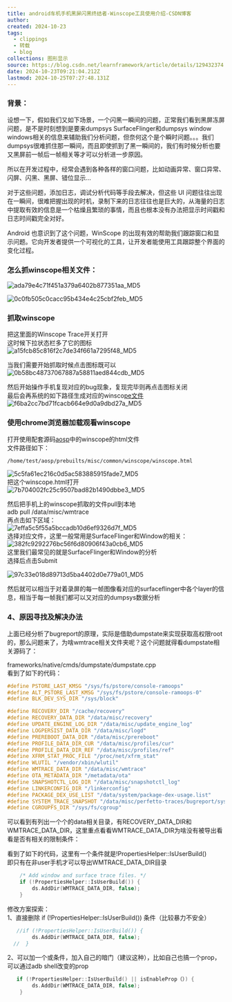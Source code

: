 ```yaml
---
title: android车机手机黑屏闪黑终结者-Winscope工具使用介绍-CSDN博客
author: 
created: 2024-10-23
tags:
  - clippings
  - 转载
  - blog
collections: 图形显示
source: https://blog.csdn.net/learnframework/article/details/129432374
date: 2024-10-23T09:21:04.212Z
lastmod: 2024-10-25T07:27:48.131Z
---
```

### 背景：

设想一下，假如我们又如下场景，一个闪黑一瞬间的问题，正常我们看到黑屏冻屏问题，是不是时刻想到是要来dumpsys SurfaceFlinger和dumpsys window windows相关的信息来辅助我们分析问题，但奈何这个是个瞬时问题。。。我们dumpsys很难抓住那一瞬间，而且即使抓到了黑一瞬间的，我们有时候分析也要又黑屏前一帧后一帧相关等才可以分析进一步原因。

所以在开发过程中，经常会遇到各种各样的窗口问题，比如动画异常、窗口异常、闪屏、闪黑、黑屏、错位显示…

对于这些问题，添加日志，调试分析代码等手段去解决，但这些 UI 问题往往出现在一瞬间，很难把握出现的时机，录制下来的日志往往也是巨大的，从海量的日志中提取有效的信息是一个枯燥且繁琐的事情，而且也根本没有办法把显示时间戳和日志时间戳完全对好。

Android 也意识到了这个问题，WinScope 的出现有效的帮助我们跟踪窗口和显示问题。它向开发者提供一个可视化的工具，让开发者能使用工具跟踪整个界面的变化过程。

### 怎么抓winscope相关文件：

![ada79e4c71f451a379a6402b877351aa\_MD5](https://picgo.myjojo.fun:666/i/2024/10/23/6718c038bc3e5.png)

![0c0fb505c0cacc95b434e4c25cbf2feb\_MD5](https://picgo.myjojo.fun:666/i/2024/10/23/6718c0397a409.png)

### 抓取winscope

把这里面的Winscope Trace开关打开\
这时候下拉状态栏多了它的图标\
![a15fcb85c816f2c7de34f661a7295f48\_MD5](https://picgo.myjojo.fun:666/i/2024/10/23/6718c03896f8e.png)

当我们需要开始抓取时候点击图标既可以\
![0b58bc48737067887a58811aed844cdb\_MD5](https://picgo.myjojo.fun:666/i/2024/10/23/6718c0381e3f1.png)

然后开始操作手机复现对应的bug现象，复现完毕则再点击图标关闭\
最后会再系统的如下路径生成对应的winsco[pe文件](https://so.csdn.net/so/search?q=pe%E6%96%87%E4%BB%B6\&spm=1001.2101.3001.7020)\
![f6ba2cc7bd71fcacb664e9d0a9dbd27a\_MD5](https://picgo.myjojo.fun:666/i/2024/10/23/6718c038c1880.png)

### 使用chrome浏览器加载观看winscope

打开使用配套源码[aosp](https://so.csdn.net/so/search?q=aosp\&spm=1001.2101.3001.7020)中的winscope的html文件\
文件路径如下：

```bash
/home/test/aosp/prebuilts/misc/common/winscope/winscope.html
```

![5c5fa61ec216c0d5ac583885915fade7\_MD5](https://picgo.myjojo.fun:666/i/2024/10/23/6718c03859f29.png)\
把这个winscope.html打开\
![7b704002fc25c9507bad82b1490dbbe3\_MD5](https://picgo.myjojo.fun:666/i/2024/10/23/6718c03863865.png)

然后把手机上的winscope抓取的文件pull到本地\
adb pull /data/misc/wmtrace\
再点击如下区域：\
![7effa5c5f55a5bccadb10d6ef9326d7f\_MD5](https://picgo.myjojo.fun:666/i/2024/10/23/6718c0381efee.png)\
选择对应文件，这里一般常用是SurfaceFlinger和Window的相关：\
![382fc9292276bc56f6d80906f43a0cb6\_MD5](https://picgo.myjojo.fun:666/i/2024/10/23/6718c038b2376.png)\
这里我们最常见的就是SurfaceFlinger和Window的分析\
选择后点击Submit

![97c33e018d89713d5ba4402d0e779a01\_MD5](https://picgo.myjojo.fun:666/i/2024/10/23/6718c0397639c.png)

然后就可以相当于对着录屏的每一帧图像看对应的surfaceflinger中各个layer的信息，相当于每一帧我们都可以又对应的dumpsys数据分析

### 4、原因寻找及解决办法

上面已经分析了bugreport的原理，实际是借助dumpstate来实现获取高权限root的，那么问题来了，为啥wmtrace相关文件夹呢？这个问题就得看dumpstate相关源码了：

frameworks/native/cmds/dumpstate/dumpstate.cpp\
看到了如下的代码：

```cpp
#define PSTORE_LAST_KMSG "/sys/fs/pstore/console-ramoops"
#define ALT_PSTORE_LAST_KMSG "/sys/fs/pstore/console-ramoops-0"
#define BLK_DEV_SYS_DIR "/sys/block"

#define RECOVERY_DIR "/cache/recovery"
#define RECOVERY_DATA_DIR "/data/misc/recovery"
#define UPDATE_ENGINE_LOG_DIR "/data/misc/update_engine_log"
#define LOGPERSIST_DATA_DIR "/data/misc/logd"
#define PREREBOOT_DATA_DIR "/data/misc/prereboot"
#define PROFILE_DATA_DIR_CUR "/data/misc/profiles/cur"
#define PROFILE_DATA_DIR_REF "/data/misc/profiles/ref"
#define XFRM_STAT_PROC_FILE "/proc/net/xfrm_stat"
#define WLUTIL "/vendor/xbin/wlutil"
#define WMTRACE_DATA_DIR "/data/misc/wmtrace"
#define OTA_METADATA_DIR "/metadata/ota"
#define SNAPSHOTCTL_LOG_DIR "/data/misc/snapshotctl_log"
#define LINKERCONFIG_DIR "/linkerconfig"
#define PACKAGE_DEX_USE_LIST "/data/system/package-dex-usage.list"
#define SYSTEM_TRACE_SNAPSHOT "/data/misc/perfetto-traces/bugreport/systrace.pftrace"
#define CGROUPFS_DIR "/sys/fs/cgroup"
```

可以看到有列出一个个的data相关目录，有RECOVERY\_DATA\_DIR和WMTRACE\_DATA\_DIR，这里重点看看WMTRACE\_DATA\_DIR为啥没有被导出看看是否有相关的限制条件：

看到了如下的代码，这里有一个条件就是!PropertiesHelper::IsUserBuild()\
即只有在非user手机才可以导出WMTRACE\_DATA\_DIR目录

```cpp
    /* Add window and surface trace files. */
    if (!PropertiesHelper::IsUserBuild()) {
        ds.AddDir(WMTRACE_DATA_DIR, false);
    }
```

修改方案探索：\
1、直接删除 if (!PropertiesHelper::IsUserBuild()) 条件（比较暴力不安全）

```cpp
   //if (!PropertiesHelper::IsUserBuild()) {
        ds.AddDir(WMTRACE_DATA_DIR, false);
  //  }
```

2、可以加一个或条件，加入自己的暗门（建议这种），比如自己也搞一个prop，可以通过adb shell改变的prop

```cpp
   if (!PropertiesHelper::IsUserBuild() || isEnableProp（）) {
        ds.AddDir(WMTRACE_DATA_DIR, false);
    }
```
